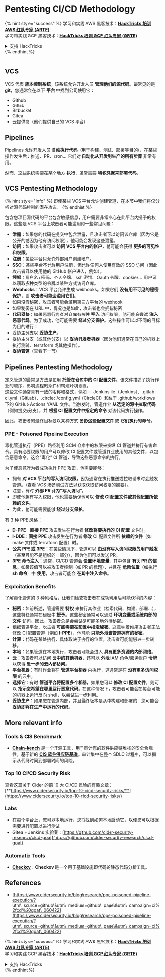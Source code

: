 # Pentesting CI/CD Methodology

{% hint style="success" %}
学习和实践 AWS 黑客技术：<img src="../.gitbook/assets/image (1) (1).png" alt="" data-size="line">[**HackTricks 培训 AWS 红队专家 (ARTE)**](https://training.hacktricks.xyz/courses/arte)<img src="../.gitbook/assets/image (1) (1).png" alt="" data-size="line">\
学习和实践 GCP 黑客技术：<img src="../.gitbook/assets/image (2).png" alt="" data-size="line">[**HackTricks 培训 GCP 红队专家 (GRTE)**<img src="../.gitbook/assets/image (2).png" alt="" data-size="line">](https://training.hacktricks.xyz/courses/grte)

<details>

<summary>支持 HackTricks</summary>

* 查看 [**订阅计划**](https://github.com/sponsors/carlospolop)!
* **加入** 💬 [**Discord 群组**](https://discord.gg/hRep4RUj7f) 或 [**Telegram 群组**](https://t.me/peass) 或 **关注** 我们的 **Twitter** 🐦 [**@hacktricks\_live**](https://twitter.com/hacktricks\_live)**.**
* **通过向** [**HackTricks**](https://github.com/carlospolop/hacktricks) 和 [**HackTricks Cloud**](https://github.com/carlospolop/hacktricks-cloud) GitHub 仓库提交 PR 来分享黑客技巧。

</details>
{% endhint %}

<figure><img src="../.gitbook/assets/CLOUD-logo-letters.svg" alt=""><figcaption></figcaption></figure>

## VCS

VCS 代表 **版本控制系统**，该系统允许开发人员 **管理他们的源代码**。最常见的是 **git**，您通常会在以下 **平台** 中找到公司使用它：

* Github
* Gitlab
* Bitbucket
* Gitea
* 云提供商（他们提供自己的 VCS 平台）

## Pipelines

Pipelines 允许开发人员 **自动执行代码**（用于构建、测试、部署等目的），在某些操作发生后：推送、PR、cron... 它们对 **自动化从开发到生产的所有步骤** 非常有用。

然而，这些系统需要在某个地方 **执行**，通常需要 **特权凭据来部署代码**。

## VCS Pentesting Methodology

{% hint style="info" %}
即使某些 VCS 平台允许创建管道，在本节中我们将仅分析对源代码控制的潜在攻击。
{% endhint %}

包含您项目源代码的平台包含敏感信息，用户需要非常小心在此平台内授予的权限。这些是 VCS 平台上攻击者可能滥用的一些常见问题：

* **泄露**：如果您的代码在提交中包含泄露，且攻击者可以访问该仓库（因为它是公开的或因为他有访问权限），他可能会发现这些泄露。
* **访问**：如果攻击者可以 **访问 VCS 平台内的帐户**，他可能会获得 **更多的可见性和权限**。
* **注册**：某些平台只允许外部用户创建帐户。
* **SSO**：某些平台不允许用户注册，但允许任何人使用有效的 SSO 访问（因此攻击者可以使用他的 GitHub 帐户进入，例如）。
* **凭据**：用户名+密码、个人令牌、ssh 密钥、Oauth 令牌、cookies... 用户可以窃取多种类型的令牌以某种方式访问仓库。
* **Webhooks**：VCS 平台允许生成 webhooks。如果它们 **没有用不可见的秘密保护**，则 **攻击者可能会滥用它们**。
* 如果没有秘密，攻击者可能会滥用第三方平台的 webhook
* 如果秘密在 URL 中，情况也是如此，攻击者也会拥有秘密
* **代码妥协**：如果恶意行为者对仓库有某种 **写入** 访问权限，他可能会尝试 **注入恶意代码**。为了成功，他可能需要 **绕过分支保护**。这些操作可以以不同的目标为目的进行：
* 妥协主分支以 **妥协生产**。
* 妥协主分支（或其他分支）以 **妥协开发者机器**（因为他们通常在自己的机器上执行测试、terraform 或其他操作）。
* **妥协管道**（查看下一节）

## Pipelines Pentesting Methodology

定义管道的最常见方法是使用 **托管在仓库中的 CI 配置文件**。该文件描述了执行作业的顺序、影响流程的条件和构建环境设置。\
这些文件通常具有一致的名称和格式，例如 — Jenkinsfile（Jenkins）、.gitlab-ci.yml（GitLab）、.circleci/config.yml（CircleCI）和位于 .github/workflows 下的 GitHub Actions YAML 文件。当触发时，管道作业 **从选定的源中拉取代码**（例如提交/分支），并 **根据 CI 配置文件中指定的命令** 对该代码执行操作。

因此，攻击者的最终目标是以某种方式 **妥协这些配置文件** 或 **它们执行的命令**。

### PPE - Poisoned Pipeline Execution

毒化管道执行（PPE）路径利用 SCM 仓库中的权限来操纵 CI 管道并执行有害命令。具有必要权限的用户可以修改 CI 配置文件或管道作业使用的其他文件，以包含恶意命令。这会“毒化” CI 管道，导致这些恶意命令的执行。

为了使恶意行为者成功执行 PPE 攻击，他需要能够：

* 拥有 **对 VCS 平台的写入访问权限**，因为通常在执行推送或拉取请求时会触发管道。（查看 VCS 渗透测试方法以获取获取访问权限的摘要）。
* 注意，有时 **外部 PR 计为“写入访问”**。
* 即使他拥有写入权限，他也需要确保他可以 **修改 CI 配置文件或其他配置所依赖的文件**。
* 为此，他可能需要能够 **绕过分支保护**。

有 3 种 PPE 风格：

* **D-PPE**：**直接 PPE** 攻击发生在行为者 **修改将要执行的 CI 配置** 文件时。
* **I-DDE**：**间接 PPE** 攻击发生在行为者 **修改** CI 配置文件所 **依赖的文件**（如 make 文件或 terraform 配置）时。
* **公共 PPE 或 3PE**：在某些情况下，管道可以 **由没有写入访问权限的用户触发**（甚至可能不是组织的一部分），因为他们可以发送 PR。
* **3PE 命令注入**：通常，CI/CD 管道会 **设置环境变量**，其中包含 **有关 PR 的信息**。如果该值可以被攻击者控制（如 PR 的标题），并且在 **危险位置**（如执行 **sh 命令**）中 **使用**，攻击者可能会 **在其中注入命令**。

### Exploitation Benefits

了解毒化管道的 3 种风格后，让我们检查攻击者在成功利用后可能获得的内容：

* **秘密**：如前所述，管道需要 **特权** 来执行其作业（检索代码、构建、部署...），这些特权通常在秘密中 **授予**。这些秘密通常可以通过 **环境变量或系统内部的文件** 访问。因此，攻击者总是会尝试尽可能多地外泄秘密。
* 根据管道平台，攻击者 **可能需要在配置中指定秘密**。这意味着如果攻击者无法修改 CI 配置管道（例如 **I-PPE**），他可能 **只能外泄该管道拥有的秘密**。
* **计算**：代码在某处执行，具体取决于执行的位置，攻击者可能能够进一步转移。
* **本地**：如果管道在本地执行，攻击者可能会进入 **具有更多资源的内部网络**。
* **云**：攻击者可以访问 **云中的其他机器**，还可以 **外泄** IAM 角色/服务帐户 **令牌** 以获得 **进一步的云内部访问**。
* **平台机器**：有时作业将在 **管道平台机器** 内执行，这通常是在 **没有更多访问权限** 的云中。
* **选择它**：有时 **管道平台将配置多个机器**，如果您可以 **修改 CI 配置文件**，则可以 **指示您希望在哪里运行恶意代码**。在这种情况下，攻击者可能会在每台可能的机器上运行反向 shell，以尝试进一步利用。
* **妥协生产**：如果您在管道内部，并且最终版本是从中构建和部署的，您可能会 **妥协即将在生产中运行的代码**。

## More relevant info

### Tools & CIS Benchmark

* [**Chain-bench**](https://github.com/aquasecurity/chain-bench) 是一个开源工具，用于审计您的软件供应链堆栈的安全合规性，基于新的 [**CIS 软件供应链基准**](https://github.com/aquasecurity/chain-bench/blob/main/docs/CIS-Software-Supply-Chain-Security-Guide-v1.0.pdf)。审计集中在整个 SDLC 过程中，可以揭示从代码时间到部署时间的风险。

### Top 10 CI/CD Security Risk

查看这篇关于 Cider 的前 10 大 CI/CD 风险的有趣文章：[**https://www.cidersecurity.io/top-10-cicd-security-risks/**](https://www.cidersecurity.io/top-10-cicd-security-risks/)

### Labs

* 在每个平台上，您可以本地运行，您将找到如何本地启动它，以便您可以根据需要进行配置以进行测试
* Gitea + Jenkins 实验室：[https://github.com/cider-security-research/cicd-goat](https://github.com/cider-security-research/cicd-goat)

### Automatic Tools

* [**Checkov**](https://github.com/bridgecrewio/checkov)：**Checkov** 是一个用于基础设施即代码的静态代码分析工具。

## References

* [https://www.cidersecurity.io/blog/research/ppe-poisoned-pipeline-execution/?utm\_source=github\&utm\_medium=github\_page\&utm\_campaign=ci%2fcd%20goat\_060422](https://www.cidersecurity.io/blog/research/ppe-poisoned-pipeline-execution/?utm\_source=github\&utm\_medium=github\_page\&utm\_campaign=ci%2fcd%20goat\_060422)

{% hint style="success" %}
学习和实践 AWS 黑客技术：<img src="../.gitbook/assets/image (1) (1).png" alt="" data-size="line">[**HackTricks 培训 AWS 红队专家 (ARTE)**](https://training.hacktricks.xyz/courses/arte)<img src="../.gitbook/assets/image (1) (1).png" alt="" data-size="line">\
学习和实践 GCP 黑客技术：<img src="../.gitbook/assets/image (2).png" alt="" data-size="line">[**HackTricks 培训 GCP 红队专家 (GRTE)**<img src="../.gitbook/assets/image (2).png" alt="" data-size="line">](https://training.hacktricks.xyz/courses/grte)

<details>

<summary>支持 HackTricks</summary>

* 查看 [**订阅计划**](https://github.com/sponsors/carlospolop)!
* **加入** 💬 [**Discord 群组**](https://discord.gg/hRep4RUj7f) 或 [**Telegram 群组**](https://t.me/peass) 或 **关注** 我们的 **Twitter** 🐦 [**@hacktricks\_live**](https://twitter.com/hacktricks\_live)**.**
* **通过向** [**HackTricks**](https://github.com/carlospolop/hacktricks) 和 [**HackTricks Cloud**](https://github.com/carlospolop/hacktricks-cloud) GitHub 仓库提交 PR 来分享黑客技巧。

</details>
{% endhint %}
